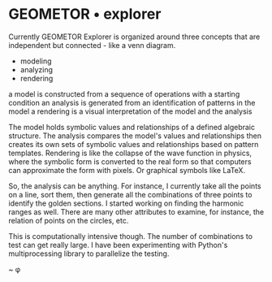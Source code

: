 # GEOMETOR • explorer

Currently GEOMETOR Explorer is organized around three concepts that are independent but connected - like a venn diagram.
- modeling
- analyzing
- rendering

a model is constructed from a sequence of operations with a starting condition
an analysis is generated from an identification of patterns in the model
a rendering is a visual interpretation of the model and the analysis

The model holds symbolic values and relationships of a defined algebraic structure.
The analysis compares the model's values and relationships then creates its own sets of symbolic values and relationships based on pattern templates.
Rendering is like the collapse of the wave function in physics, where the symbolic form is converted to the real form so that computers can approximate the form with pixels. Or graphical symbols like LaTeX.

So, the analysis can be anything. For instance, I currently take all the points on a line, sort them, then generate all the combinations of three points to identify the golden sections. I started working on finding the harmonic ranges as well. There are many other attributes to examine, for instance, the relation of points on the circles, etc.

This is computationally intensive though. The number of combinations to test can get really large. I have been experimenting with Python's multiprocessing library to parallelize the testing.

~ φ
